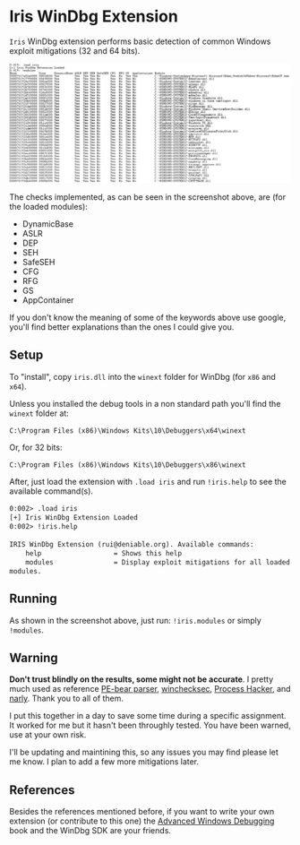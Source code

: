 # Iris WinDbg Extension

`Iris` WinDbg extension performs basic detection of common Windows exploit mitigations (32 and 64 bits).

![](iris.extension.png)

The checks implemented, as can be seen in the screenshot above, are (for the loaded modules):

- DynamicBase 
- ASLR 
- DEP 
- SEH 
- SafeSEH 
- CFG
- RFG
- GS
- AppContainer

If you don't know the meaning of some of the keywords above use google, you'll find better explanations than the ones I could give you.

## Setup

To "install", copy `iris.dll` into the `winext` folder for WinDbg (for `x86` and `x64`).

Unless you installed the debug tools in a non standard path you'll find the `winext` folder at:

```
C:\Program Files (x86)\Windows Kits\10\Debuggers\x64\winext
```

Or, for 32 bits:

```
C:\Program Files (x86)\Windows Kits\10\Debuggers\x86\winext
```

After, just load the extension with `.load iris` and run `!iris.help` to see the available command(s).

```
0:002> .load iris
[+] Iris WinDbg Extension Loaded
0:002> !iris.help

IRIS WinDbg Extension (rui@deniable.org). Available commands:
	help                  = Shows this help
	modules               = Display exploit mitigations for all loaded modules.
```

## Running

As shown in the screenshot above, just run: `!iris.modules` or simply `!modules`.

## Warning

**Don't trust blindly on the results, some might not be accurate**. I pretty much used as reference [PE-bear parser](https://github.com/hasherezade/bearparser/), [winchecksec](https://github.com/trailofbits/winchecksec/), [Process Hacker](https://github.com/processhacker/processhacker), and [narly](https://github.com/d0c-s4vage/narly/). Thank you to all of them.

I put this together in a day to save some time during a specific assignment. It worked for me but it hasn't been throughly tested. You have been warned, use at your own risk.

I'll be updating and maintining this, so any issues you may find please let me know. I plan to add a few more mitigations later.

## References

Besides the references mentioned before, if you want to write your own extension (or contribute to this one) the [Advanced Windows Debugging](https://archive.codeplex.com/?p=awd) book and the WinDbg SDK are your friends.
